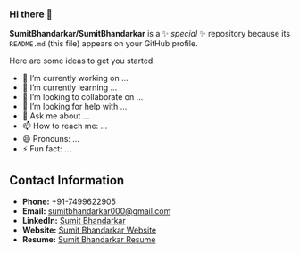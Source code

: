 ### Hi there 👋


**SumitBhandarkar/SumitBhandarkar** is a ✨ _special_ ✨ repository because its `README.md` (this file) appears on your GitHub profile.

Here are some ideas to get you started:

- 🔭 I’m currently working on ...
- 🌱 I’m currently learning ...
- 👯 I’m looking to collaborate on ...
- 🤔 I’m looking for help with ...
- 💬 Ask me about ...
- 📫 How to reach me: ...
- 😄 Pronouns: ...
- ⚡ Fun fact: ...
<h2>Contact Information</h2>
    <ul>
        <li><strong>Phone:</strong> +91-7499622905</li>
        <li><strong>Email:</strong> <a href="mailto:sumitbhandarkar000@gmail.com">sumitbhandarkar000@gmail.com</a></li>
        <li><strong>LinkedIn:</strong> <a href="https://www.linkedin.com/in/sumit-bhandarkar-24a452193/">Sumit Bhandarkar</a></li>
        <li><strong>Website:</strong> <a href="http://yourwebsite.com">Sumit Bhandarkar Website</a></li>
        <li><strong>Resume:</strong> <a href="http://yourresumelink.com">Sumit Bhandarkar Resume</a></li>
    </ul>
